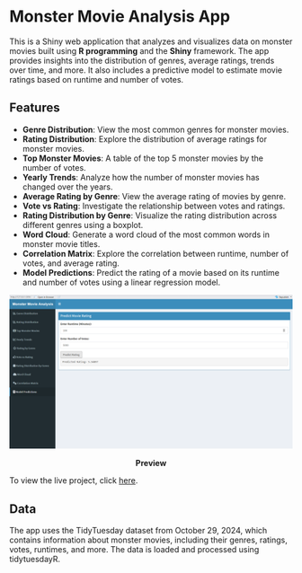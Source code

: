 # Monster Movie Analysis App

This is a Shiny web application that analyzes and visualizes data on monster movies built using **R programming** and the **Shiny** framework. The app provides insights into the distribution of genres, average ratings, trends over time, and more. It also includes a predictive model to estimate movie ratings based on runtime and number of votes.

## Features
- **Genre Distribution**: View the most common genres for monster movies.
- **Rating Distribution**: Explore the distribution of average ratings for monster movies.
- **Top Monster Movies**: A table of the top 5 monster movies by the number of votes.
- **Yearly Trends**: Analyze how the number of monster movies has changed over the years.
- **Average Rating by Genre**: View the average rating of movies by genre.
- **Vote vs Rating**: Investigate the relationship between votes and ratings.
- **Rating Distribution by Genre**: Visualize the rating distribution across different genres using a boxplot.
- **Word Cloud**: Generate a word cloud of the most common words in monster movie titles.
- **Correlation Matrix**: Explore the correlation between runtime, number of votes, and average rating.
- **Model Predictions**: Predict the rating of a movie based on its runtime and number of votes using a linear regression model.


<p align="center">
  <img src="https://github.com/haikalfitri/Monster-Movie-Analysis-and-Prediction-App-using-R/blob/main/asset/ss%20monster%20movie%20analysis.png" alt="First Page" width="600" />
</p>
<p align="center"><strong>Preview</strong></p>

To view the live project, click [here](https://muhdhaikalfiri.shinyapps.io/MonsterMovieAnalysisandPredictionApp/).

## Data
The app uses the TidyTuesday dataset from October 29, 2024, which contains information about monster movies, including their genres, ratings, votes, runtimes, and more. The data is loaded and processed using tidytuesdayR.
